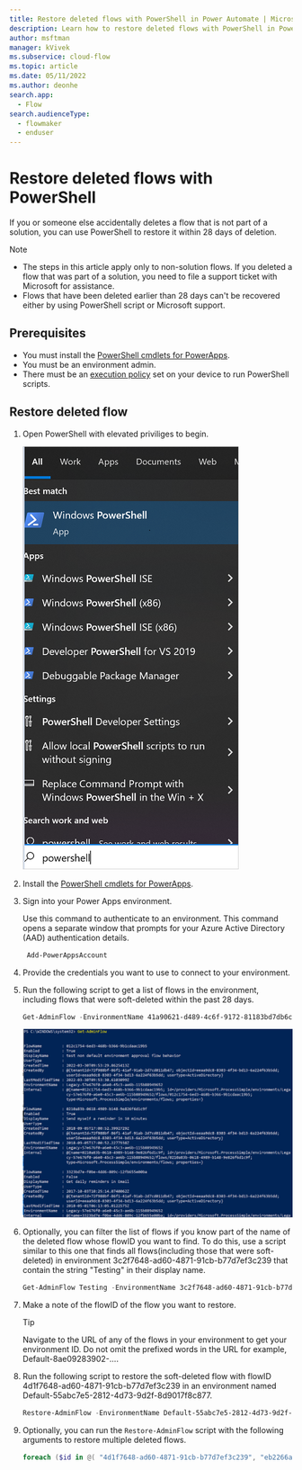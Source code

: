 ```yaml
---
title: Restore deleted flows with PowerShell in Power Automate | Microsoft Docs
description: Learn how to restore deleted flows with PowerShell in Power Automate.
author: msftman
manager: kVivek
ms.subservice: cloud-flow
ms.topic: article
ms.date: 05/11/2022
ms.author: deonhe
search.app: 
  - Flow
search.audienceType: 
  - flowmaker
  - enduser
---
```


# Restore deleted flows with PowerShell

If you or someone else accidentally deletes a flow that is not part of a solution, you can use PowerShell to restore it within 28 days of deletion.

>[!NOTE]
> - The steps in this article apply only to non-solution flows. If you deleted a flow that was part of a solution, you need to file a support ticket with Microsoft for assistance.
> - Flows that have been deleted earlier than 28 days can't be recovered either by using PowerShell script or Microsoft support.

## Prerequisites

- You must install the [PowerShell cmdlets for PowerApps](https://www.powershellgallery.com/packages/Microsoft.PowerApps.Administration.PowerShell/2.0.147).
- You must be an environment admin.
- There must be an [execution policy](/powershell/module/microsoft.powershell.security/set-executionpolicy) set on your device to run PowerShell scripts.

## Restore deleted flow

1. Open PowerShell with elevated priviliges to begin.

   ![A screenshot that shows PowerShell being launched from Windows](./media/restore-deleted-flow/open-powershell-script.png)

1. Install the [PowerShell cmdlets for PowerApps](https://www.powershellgallery.com/packages/Microsoft.PowerApps.Administration.PowerShell/2.0.147).

1. Sign into your Power Apps environment.

   Use this command to authenticate to an environment. This command opens a separate window that prompts for your Azure Active Directory (AAD) authentication details.

   ``` PowerShell
    Add-PowerAppsAccount
   ```

1. Provide the credentials you want to use to connect to your environment.

1. Run the following script to get a list of flows in the environment, including flows that were soft-deleted within the past 28 days.

   ``` PowerShell
   Get-AdminFlow -EnvironmentName 41a90621-d489-4c6f-9172-81183bd7db6c -IncludeDeleted $true
   ```

   ![Screenshot that displays the output of Get-AdminFlow.](./media/restore-deleted-flow/get-admin-flow-script.png)

1. Optionally, you can filter the list of flows if you know part of the name of the deleted flow whose flowID you want to find. To do this, use a script similar to this one that finds all flows(including those that were soft-deleted) in environment 3c2f7648-ad60-4871-91cb-b77d7ef3c239 that contain the string "Testing" in their display name.

   ``` PowerShell
   Get-AdminFlow Testing -EnvironmentName 3c2f7648-ad60-4871-91cb-b77d7ef3c239 -IncludeDeleted $true
   ```

1. Make a note of the flowID of the flow you want to restore.

   >[!TIP]
   >Navigate to the URL of any of the flows in your environment to get your environment ID. Do not omit the prefixed words in the URL for example, Default-8ae09283902-....

1. Run the following script to restore the soft-deleted flow with flowID 4d1f7648-ad60-4871-91cb-b77d7ef3c239 in an environment named Default-55abc7e5-2812-4d73-9d2f-8d9017f8c877.

   ``` PowerShell
   Restore-AdminFlow -EnvironmentName Default-55abc7e5-2812-4d73-9d2f-8d9017f8c877 -FlowName 4d1f7648-ad60-4871-91cb-b77d7ef3c239
   ```

1. Optionally, you can run the ```Restore-AdminFlow``` script with the following arguments to restore multiple deleted flows.

   ``` PowerShell
   foreach ($id in @( "4d1f7648-ad60-4871-91cb-b77d7ef3c239", "eb2266a8-67b6-4919-8afd-f59c3c0e4131" )) { Restore-AdminFlow -EnvironmentName Default-55abc7e5-2812-4d73-9d2f-8d9017f8c877 -FlowName $id; Start-Sleep -Seconds 1 }
   ```
